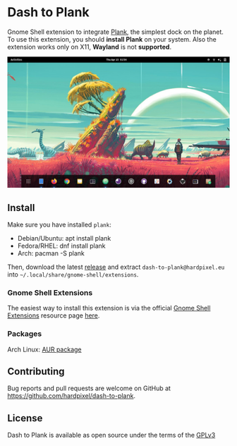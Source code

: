 # Dash to Plank
Gnome Shell extension to integrate [Plank](https://launchpad.net/plank), the simplest dock on the planet. To use this extension, you should **install Plank** on your system. Also the extension works only on X11, **Wayland** is not **supported**.

![Screenshot](https://raw.githubusercontent.com/hardpixel/dash-to-plank/master/screenshot.png)

## Install
Make sure you have installed `plank`:

* Debian/Ubuntu: apt install plank
* Fedora/RHEL: dnf install plank
* Arch: pacman -S plank

Then, download the latest [release](https://github.com/hardpixel/dash-to-plank/releases) and extract `dash-to-plank@hardpixel.eu` into `~/.local/share/gnome-shell/extensions`.

### Gnome Shell Extensions
The easiest way to install this extension is via the official [Gnome Shell Extensions](https://extensions.gnome.org) resource page [here](https://extensions.gnome.org/extension/4198/dash-to-plank).

### Packages
Arch Linux: [AUR package](https://aur.archlinux.org/packages/gnome-shell-extension-dash-to-plank)

## Contributing
Bug reports and pull requests are welcome on GitHub at https://github.com/hardpixel/dash-to-plank.

## License
Dash to Plank is available as open source under the terms of the [GPLv3](http://www.gnu.org/licenses/gpl-3.0.en.html)
